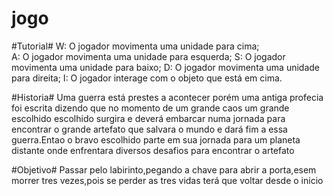 # jogo
#Tutorial#
W: O jogador movimenta uma unidade para cima;<br>
A: O jogador movimenta uma unidade para esquerda;
S: O jogador movimenta uma unidade para baixo;
D: O jogador movimenta uma unidade para direita;
I: O jogador interage com o objeto que está em cima.

#Historia#
Uma guerra está prestes a acontecer  porém uma antiga profecia foi escrita  dizendo que no momento de um grande caos  um grande escolhido escolhido surgira e deverá embarcar numa jornada  para encontrar o grande artefato que salvara o mundo  e dará fim a essa guerra.Entao o bravo escolhido parte em sua jornada  para um planeta distante onde enfrentara diversos desafios  para encontrar o artefato

#Objetivo#
Passar pelo labirinto,pegando a chave para abrir a porta,esem morrer tres vezes,pois se perder as tres vidas terá que voltar desde o inicio
